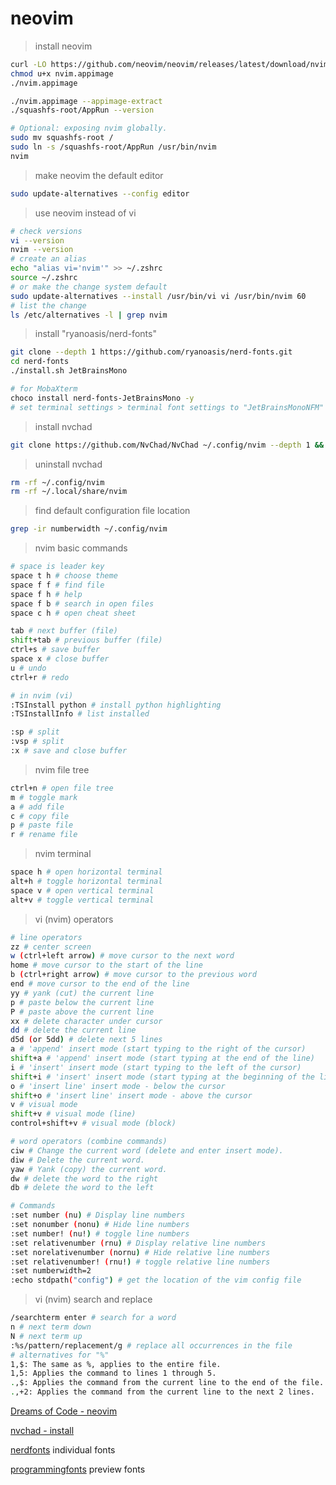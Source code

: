 # neovim

> install neovim

```bash
curl -LO https://github.com/neovim/neovim/releases/latest/download/nvim.appimage
chmod u+x nvim.appimage
./nvim.appimage

./nvim.appimage --appimage-extract
./squashfs-root/AppRun --version

# Optional: exposing nvim globally.
sudo mv squashfs-root /
sudo ln -s /squashfs-root/AppRun /usr/bin/nvim
nvim
```

> make neovim the default editor

```bash
sudo update-alternatives --config editor
```

> use neovim instead of vi

```bash
# check versions
vi --version
nvim --version
# create an alias
echo "alias vi='nvim'" >> ~/.zshrc
source ~/.zshrc
# or make the change system default
sudo update-alternatives --install /usr/bin/vi vi /usr/bin/nvim 60
# list the change
ls /etc/alternatives -l | grep nvim
```

> install "ryanoasis/nerd-fonts"

```bash
git clone --depth 1 https://github.com/ryanoasis/nerd-fonts.git
cd nerd-fonts
./install.sh JetBrainsMono

# for MobaXterm
choco install nerd-fonts-JetBrainsMono -y
# set terminal settings > terminal font settings to "JetBrainsMonoNFM"
```

> install nvchad

```bash
git clone https://github.com/NvChad/NvChad ~/.config/nvim --depth 1 && nvim
```

> uninstall nvchad

```bash
rm -rf ~/.config/nvim
rm -rf ~/.local/share/nvim
```

> find default configuration file location

```bash
grep -ir numberwidth ~/.config/nvim
```

> nvim basic commands

```bash
# space is leader key
space t h # choose theme
space f f # find file
space f h # help
space f b # search in open files
space c h # open cheat sheet

tab # next buffer (file)
shift+tab # previous buffer (file)
ctrl+s # save buffer
space x # close buffer
u # undo
ctrl+r # redo

# in nvim (vi)
:TSInstall python # install python highlighting
:TSInstallInfo # list installed

:sp # split
:vsp # split
:x # save and close buffer
```

> nvim file tree

```bash
ctrl+n # open file tree
m # toggle mark
a # add file
c # copy file
p # paste file
r # rename file
```

> nvim terminal

```bash
space h # open horizontal terminal
alt+h # toggle horizontal terminal
space v # open vertical terminal
alt+v # toggle vertical terminal
```

> vi (nvim) operators

```bash
# line operators
zz # center screen
w (ctrl+left arrow) # move cursor to the next word
home # move cursor to the start of the line
b (ctrl+right arrow) # move cursor to the previous word
end # move cursor to the end of the line
yy # yank (cut) the current line
p # paste below the current line
P # paste above the current line
xx # delete character under cursor
dd # delete the current line
d5d (or 5dd) # delete next 5 lines
a # 'append' insert mode (start typing to the right of the cursor)
shift+a # 'append' insert mode (start typing at the end of the line)
i # 'insert' insert mode (start typing to the left of the cursor)
shift+i # 'insert' insert mode (start typing at the beginning of the line)
o # 'insert line' insert mode - below the cursor
shift+o # 'insert line' insert mode - above the cursor
v # visual mode
shift+v # visual mode (line)
control+shift+v # visual mode (block)

# word operators (combine commands)
ciw # Change the current word (delete and enter insert mode).
diw # Delete the current word.
yaw # Yank (copy) the current word.
dw # delete the word to the right
db # delete the word to the left

# Commands
:set number (nu) # Display line numbers
:set nonumber (nonu) # Hide line numbers
:set number! (nu!) # toggle line numbers
:set relativenumber (rnu) # Display relative line numbers
:set norelativenumber (nornu) # Hide relative line numbers
:set relativenumber! (rnu!) # toggle relative line numbers
:set numberwidth=2
:echo stdpath("config") # get the location of the vim config file
```

> vi (nvim) search and replace

```bash
/searchterm enter # search for a word
n # next term down
N # next term up
:%s/pattern/replacement/g # replace all occurrences in the file
# alternatives for "%"
1,$: The same as %, applies to the entire file.
1,5: Applies the command to lines 1 through 5.
.,$: Applies the command from the current line to the end of the file.
.,+2: Applies the command from the current line to the next 2 lines.
```

[Dreams of Code - neovim](https://www.youtube.com/watch?v=Mtgo-nP_r8Y)

[nvchad - install](https://nvchad.com/docs/quickstart/install)

[nerdfonts](https://www.nerdfonts.com/font-downloads) individual fonts

[programmingfonts](https://www.programmingfonts.org/) preview fonts
